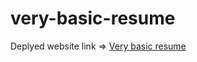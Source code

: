 # very-basic-resume
Deplyed website link => [Very basic resume](https://sudhanshu-ambastha.github.io/very-basic-resume/)
